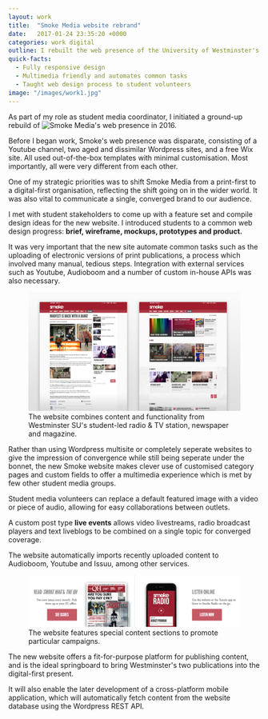 ```yaml
---
layout: work
title:  "Smoke Media website rebrand"
date:   2017-01-24 23:35:20 +0000
categories: work digital
outline: I rebuilt the web presence of the University of Westminster's student media operation from the ground up, emphasising usability for student volunteers and a multimedia approach to journalism.
quick-facts:
  - Fully responsive design
  - Multimedia friendly and automates common tasks
  - Taught web design process to student volunteers
image: "/images/work1.jpg"
---
```


As part of my role as student media coordinator, I initiated a ground-up rebuild of ![Smoke Media's]('http://smoke.media') web presence in 2016.

Before I began work, Smoke's web presence was disparate, consisting of a Youtube channel, two aged and dissimilar Wordpress sites, and a free Wix site. All used out-of-the-box templates with minimal customisation. Most importantly, all were very different from each other.

One of my strategic priorities was to shift Smoke Media from a print-first to a digital-first organisation, reflecting the shift going on in the wider world. It was also vital to communicate a single, converged brand to our audience.

I met with student stakeholders to come up with a feature set and compile design ideas for the new website. I introduced students to a common web design progress: **brief, wireframe, mockups, prototypes and product.**

It was very important that the new site automate common tasks such as the uploading of electronic versions of print publications, a process which involved many manual, tedious steps. Integration with external services such as Youtube, Audioboom and a number of custom in-house APIs was also necessary.

<figure>
  <img src="/uploads/smoke_media_2.jpg"/>
  <figcaption>The website combines content and functionality from Westminster SU's student-led radio & TV station, newspaper and magazine.</figcaption>
</figure>

Rather than using Wordpress multisite or completely seperate websites to give the impression of convergence while still being seperate under the bonnet, the new Smoke website makes clever use of customised category pages and custom fields to offer a multimedia experience which is met by few other student media groups.

Student media volunteers can replace a default featured image with a video or piece of audio, allowing for easy collaborations between outlets.

A custom post type **live events** allows video livestreams, radio broadcast players and text liveblogs to be combined on a single topic for converged coverage.

The website automatically imports recently uploaded content to Audioboom, Youtube and Issuu, among other services.

<figure>
  <img src="/uploads/smoke_media_1.png"/>
  <figcaption>The website features special content sections to promote particular campaigns.</figcaption>
</figure>

The new website offers a fit-for-purpose platform for publishing content, and is the ideal springboard to bring Westminster's two publications into the digital-first present.

It will also enable the later development of a cross-platform mobile application, which will automatically fetch content from the website database using the Wordpress REST API.
